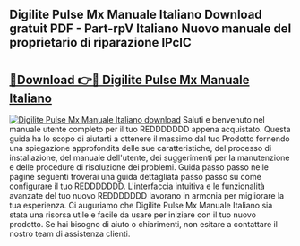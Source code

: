 ## Digilite Pulse Mx Manuale Italiano Download gratuit PDF - Part-rpV Italiano Nuovo manuale del proprietario di riparazione IPcIC

# <h2><a href="http://dfdrjjs.blite.top/?on=Digilite+Pulse+Mx+Manuale+Italiano">🔗Download 👉🔴 Digilite Pulse Mx Manuale Italiano</a></h2>

[![Digilite Pulse Mx Manuale Italiano download](https://i.imgur.com/lujVjoI.png)](http://dfdrjjs.blite.top/?on=Digilite+Pulse+Mx+Manuale+Italiano)
Saluti e benvenuto nel manuale utente completo per il tuo REDDDDDDD appena acquistato. Questa guida ha lo scopo di aiutarti a ottenere il massimo dal tuo Prodotto fornendo una spiegazione approfondita delle sue caratteristiche, del processo di installazione, del manuale dell'utente, dei suggerimenti per la manutenzione e delle procedure di risoluzione dei problemi. Guida passo passo nelle pagine seguenti troverai una guida dettagliata passo passo su come configurare il tuo REDDDDDDD. L'interfaccia intuitiva e le funzionalità avanzate del tuo nuovo REDDDDDDD lavorano in armonia per migliorare la tua esperienza. Ci auguriamo che Digilite Pulse Mx Manuale Italiano sia stata una risorsa utile e facile da usare per iniziare con il tuo nuovo prodotto. Se hai bisogno di aiuto o chiarimenti, non esitare a contattare il nostro team di assistenza clienti.
